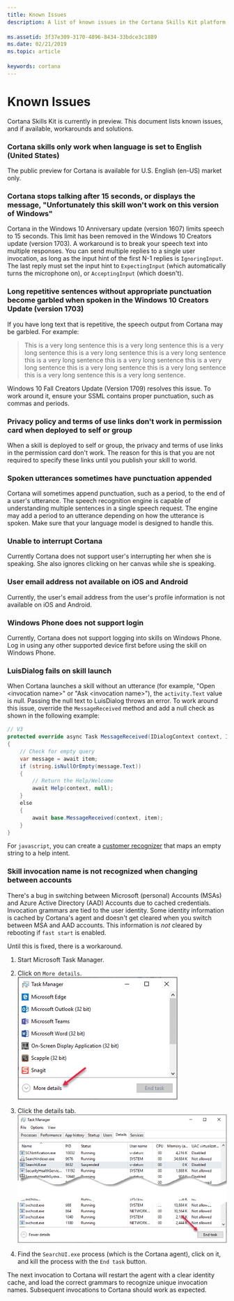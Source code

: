 ```yaml
---
title: Known Issues
description: A list of known issues in the Cortana Skills Kit platform.

ms.assetid: 3f37e309-3170-4896-8434-33bdce3c1889
ms.date: 02/21/2019
ms.topic: article

keywords: cortana
---
```


# Known Issues

Cortana Skills Kit is currently in preview. This document lists known issues, and if available, workarounds and solutions.

### Cortana skills only work when language is set to English (United States)

The public preview for Cortana is available for U.S. English (en-US) market only.

### Cortana stops talking after 15 seconds, or displays the message, "Unfortunately this skill won't work on this version of Windows"

Cortana in the Windows 10 Anniversary update (version 1607) limits speech to 15 seconds. This limit has been removed in the Windows 10 Creators update (version 1703). A workaround is to break your speech text into multiple responses. You can send multiple replies to a single user invocation, as long as the input hint of the first N-1 replies is `IgnoringInput`. The last reply must set the input hint to `ExpectingInput` (which automatically turns the microphone on), or `AcceptingInput` (which doesn't).

### Long repetitive sentences without appropriate punctuation become garbled when spoken in the Windows 10 Creators Update (version 1703)

If you have long text that is repetitive, the speech output from Cortana may be garbled. For example:

> This is a very long sentence this is a very long sentence this is a very long sentence this is a very long sentence this is a very long sentence this is a very long sentence this is a very long sentence this is a very long sentence this is a very long sentence this is a very long sentence this is a very long sentence this is a very long sentence. 

Windows 10 Fall Creators Update (Version 1709) resolves this issue. To work around it, ensure your SSML contains proper punctuation, such as commas and periods.

### Privacy policy and terms of use links don't work in permission card when deployed to self or group

When a skill is deployed to self or group, the privacy and terms of use links in the permission card don't work. The reason for this is that you are not required to specify these links until you publish your skill to world.

### Spoken utterances sometimes have punctuation appended

Cortana will sometimes append punctuation, such as a period, to the end of a user's utterance. The speech recognition engine is capable of understanding multiple sentences in a single speech request. The engine may add a period to an utterance depending on how the utterance is spoken. Make sure that your language model is designed to handle this.

### Unable to interrupt Cortana

<!-- //TODO Test as this should be fixed soon -->

Currently Cortana does not support user's interrupting her when she is speaking. She also ignores clicking on her canvas while she is speaking.  

### User email address not available on iOS and Android

<!-- Bug 737656 -->

Currently, the user's email address from the user's profile information is not available on iOS and Android.

### Windows Phone does not support login

<!-- Bug 750050 -->

Currently, Cortana does not support logging into skills on Windows Phone. Log in using any other supported device first before using the skill on Windows Phone.

<!--
### Known Bot Framework issues affecting skills

See the [Bot Build SDK Issues tab on GitHub](https://github.com/Microsoft/BotBuilder/issues).
-->

<!-- if this isn't getting fixed, this should be in a LUIS how-to topic. -->

### LuisDialog fails on skill launch

When Cortana launches a skill without an utterance (for example, "Open \<invocation name\>" or "Ask \<invocation name\>"), the `activity.Text` value is null. Passing the null text to LuisDialog throws an error. To work around this issue, override the `MessageReceived` method and add a null check as shown in the following example:

```csharp
// V3
protected override async Task MessageReceived(IDialogContext context, IAwaitable<IMessageActivity> item)
{
    // Check for empty query
    var message = await item;
    if (string.isNullOrEmpty(message.Text))
    {
        // Return the Help/Welcome
        await Help(context, null);
    }
    else
    {
        await base.MessageReceived(context, item);
    }
}
```

For `javascript`, you can create a [customer recognizer](https://docs.microsoft.com/azure/bot-service/nodejs/bot-builder-nodejs-recognize-intent-messages?view=azure-bot-service-3.0) that maps an empty string to a help intent.

### Skill invocation name is not recognized when changing between accounts

There's a bug in switching between Microsoft (personal) Accounts (MSAs) and Azure Active Directory (AAD) Accounts due to cached credentials. Invocation grammars are tied to the user identity. Some identity information is cached by Cortana's agent and doesn't get cleared when you switch between MSA and AAD accounts. This information is *not* cleared by rebooting if `fast start` is enabled.

Until this is fixed, there is a workaround.

1. Start Microsoft Task Manager.
1. Click on `More details`.  
     ![Task Manager default](../media/images/known-issues-task-mgr-01.png)

1. Click the details tab.  
     ![Task Manager default](../media/images/known-issues-task-mgr-02.png)
1. Find the `SearchUI.exe` process (which is the Cortana agent), click on it, and kill the process with the `End task` button.

The next invocation to Cortana will restart the agent with a clear identity cache, and load the correct grammars to recognize unique invocation names. Subsequent invocations to Cortana should work as expected.

<!-- //TODO: AIT
### Known Issues for Skills Imported from Alexa

*Third-party trademarks used herein are the property of their respective owners.  Use of such marks does not imply any affiliation, sponsorship, or endorsement.*

The following known issues are specific to skills that have been imported to Cortana from Alexa.

### Flash Briefing Skills

Cortana does not currently does not provide a Flash Briefing Skill API.

### Implict Auth not supported
<!-- Bug: 666796 -->
<!--
Implicit Auth is not currently supported, but is a planned feature.

### Smart Home Skills

Cortana Skills currently does not provide a Smart Home Skill API. However, a custom Cortana skill can be created that connects to a home automation service. Here is an [example](https://www.codeproject.com/Articles/1117146/Creating-a-Smart-Home-Chat-Bot).

<a name="SSML-Alexa-Cortana-differences"></a>

### Not all SSML that works in Alexa works in Cortana

The likely causes are as follows:

* Cortana supports [SSML v1.0](https://www.w3.org/TR/speech-synthesis) while Alexa supports some [SSML v1.1](https://www.w3.org/TR/speech-synthesis11) tags, primarily the [w](https://www.w3.org/TR/speech-synthesis11/#edef_word) tag.
* Alexa and Cortana support different phonetic alphabets for the phoneme tag:
  * Alexa: 
    * International Phonetic Alphabet (IPA)
    * Extended Speech Assessment Methods Phonetic Alphabet (X-SAMPA).
  * Cortana: 
    * International Phonetic Alphabet (IPA)
    * Speech API (SAPI) Phone Set
    * Universal Phone Set (UPS)
* Differences in support for the **interpret-as** property of the **say-as** tag. 
  * **unit**, **interjection** and **expletive** are not supported by Cortana.
  * **time** - both platforms support a *time* option however, Alexa interprets this for durations while Cortana interprets this as 12 or 24 hour times. 
  * **date** - both platforms support a *date* option however, Alexa allows dates to consist of simply a number (e.g. `<say-as interpret-as=”date”>121</say-as>`) while Cortana requires the date parameters to be seperated by a "-" or "." (e.g. `<say-as interpret-as=”date”>1.21</say-as>`) as this removes the potential ambiguity as `121` could mean "December 1st" or "January 21st".
* Alexa has a custom SSML tag `<amazon:effect name="whispered">` which is not supported by Cortana, however a similar effect can be achieved using the [prosody tag](../reference/ssml.md#prosody-Element).

### Not all built-in intents and entities supported by Alexa are available in Cortana

See the [Built-in Intent and Entity Support](../tutorials/alexa-skill-import.md#Built-in-Intent-and-Entity-Support) section of the [Import your custom Alea skill to Cortana guide](../tutorial/alexa-skill-import.md) for details.

### Not all audio streaming features are supported

Cortana does support audio streaming via the AudioPlayer and embedded MP3s in the SSML audio tag. However, not all Alexa features are supported. See the [Audio Support](../tutorials/alexa-skill-import.md#audio-support) section of the Alexa import guide for more information.

### No SessionEndedRequest sent when user closes Cortana in Windows
<!-- //TODO: should be fixed in RS3 Bug# 697923 -->
<!--
When a user closes Cortana in Windows while using your skill, a SessionEndedRequest is not sent to your skill. This will be addressed in a future Windows update.

### All built-in intents and entities used by all skills

Currently, all built-in intents and entities are used by all skills, even if not defined in your skills interaction model. 
-->
